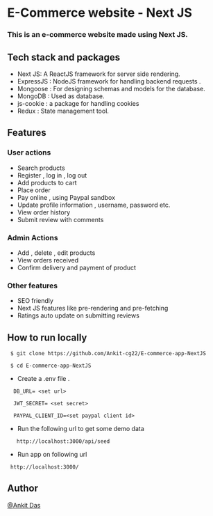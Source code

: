 
<h1>E-Commerce website - Next JS</h1>

<h3>This is an e-commerce website made using Next JS.</h3>

<h2>Tech stack and packages</h2>

- Next JS:  A ReactJS framework for server side rendering.
- ExpressJS : NodeJS framework for handling backend requests .
- Mongoose : For designing schemas and models for the database.
- MongoDB : Used as database.
- js-cookie : a package for handling cookies
- Redux : State management tool.

<h2>Features</h2>
<h3>User actions </h3>

- Search products
- Register  , log in , log out
- Add products to cart
- Place order
- Pay online , using Paypal sandbox
- Update profile information , username, password etc.
- View order history 
- Submit review with comments

<h3> Admin Actions </h3>

- Add , delete , edit products
- View orders received
- Confirm delivery and payment of product 

<h3>Other features</h3>

- SEO friendly 
- Next JS features like pre-rendering and pre-fetching
- Ratings auto update on submitting reviews 


<h2> How to run locally </h2>

```
 $ git clone https://github.com/Ankit-cg22/E-commerce-app-NextJS
  
 $ cd E-commerce-app-NextJS
```

- Create a .env file .
```
  DB_URL= <set url>
  
  JWT_SECRET= <set secret>
  
  PAYPAL_CLIENT_ID=<set paypal client id>
```

- Run the following url to get some demo data
 ```
    http://localhost:3000/api/seed
 ```

- Run app on following url

```
 http://localhost:3000/
```

<h2>Author</h2>

[@Ankit Das](https://github.com/Ankit-cg22)

